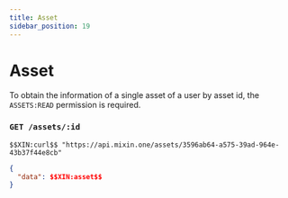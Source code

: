 ```yaml
---
title: Asset
sidebar_position: 19
---
```


# Asset

To obtain the information of a single asset of a user by asset id, the `ASSETS:READ` permission is required.

### `GET /assets/:id`

```
$$XIN:curl$$ "https://api.mixin.one/assets/3596ab64-a575-39ad-964e-43b37f44e8cb"
```

```json
{
  "data": $$XIN:asset$$
}
```
